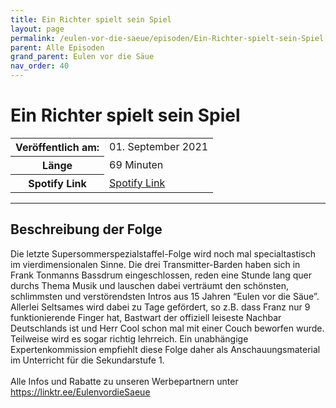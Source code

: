 ```yaml
---
title: Ein Richter spielt sein Spiel
layout: page
permalink: /eulen-vor-die-saeue/episoden/Ein-Richter-spielt-sein-Spiel
parent: Alle Episoden
grand_parent: Eulen vor die Säue
nav_order: 40
---
```


# Ein Richter spielt sein Spiel
<table class="resp-table dcf-table dcf-table-responsive dcf-table-bordered dcf-table-striped dcf-w-100%">
                    <tbody>
                        <tr>
                            <th scope="row">Veröffentlich am:</th>
                            <td data-label="Veröffentlich am:">01. September 2021</td>
                        </tr>
                        <tr>
                            <th scope="row">Länge </th>
                            <td data-label="Länge ">69 Minuten</td>
                        </tr><tr>
                                <th scope="row">Spotify Link</th>
                                <td data-label="Spotify Link"><a href="https://open.spotify.com/episode/2hnMJXEhuW1lSoh9j9lZiX">Spotify Link</a></td>
                            </tr></tbody>
                </table>

***

## Beschreibung der Folge

<div>
Die letzte Supersommerspezialstaffel-Folge wird noch mal specialtastisch im vierdimensionalen Sinne. Die drei Transmitter-Barden haben sich in Frank Tonmanns Bassdrum eingeschlossen, reden eine Stunde lang quer durchs Thema Musik und lauschen dabei verträumt den schönsten, schlimmsten und verstörendsten Intros aus 15 Jahren “Eulen vor die Säue”. <br> Allerlei Seltsames wird dabei zu Tage gefördert, so z.B. dass Franz nur 9 funktionierende Finger hat, Bastwart der offiziell leiseste Nachbar Deutschlands ist und Herr Cool schon mal mit einer Couch beworfen wurde. Teilweise wird es sogar richtig lehrreich. Ein unabhängige Expertenkommission empfiehlt diese Folge daher als Anschauungsmaterial im Unterricht für die Sekundarstufe 1. <br>  <br> Alle Infos und Rabatte zu unseren Werbepartnern unter <a href="https://linktr.ee/EulenvordieSaeue">https://linktr.ee/EulenvordieSaeue</a>  
</div>

